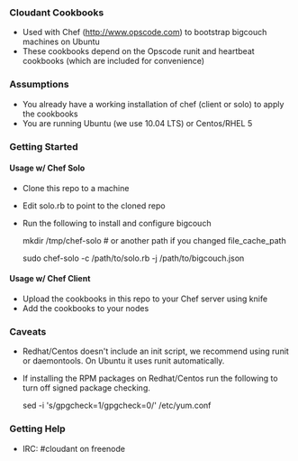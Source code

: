 ### Cloudant Cookbooks
  
  * Used with Chef (http://www.opscode.com) to bootstrap bigcouch machines on Ubuntu
  * These cookbooks depend on the Opscode runit and heartbeat cookbooks (which are included for convenience)

### Assumptions
  
  * You already have a working installation of chef (client or solo) to apply the cookbooks
  * You are running Ubuntu (we use 10.04 LTS) or Centos/RHEL 5

### Getting Started

#### Usage w/ Chef Solo

  * Clone this repo to a machine
  * Edit solo.rb to point to the cloned repo
  * Run the following to install and configure bigcouch
    
    mkdir /tmp/chef-solo # or another path if you changed file_cache_path
    
    sudo chef-solo -c /path/to/solo.rb -j /path/to/bigcouch.json

#### Usage w/ Chef Client

  * Upload the cookbooks in this repo to your Chef server using knife
  * Add the cookbooks to your nodes
  
### Caveats
  
  * Redhat/Centos doesn't include an init script, we recommend using runit or daemontools. On Ubuntu it uses runit automatically.
  * If installing the RPM packages on Redhat/Centos run the following to turn off signed package checking.

    sed -i 's/gpgcheck=1/gpgcheck=0/' /etc/yum.conf
    
### Getting Help

  * IRC: #cloudant on freenode
